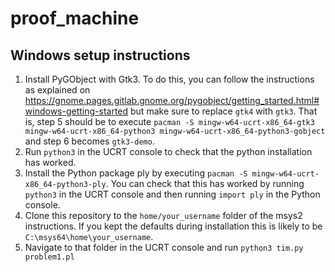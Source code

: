 # proof_machine


## Windows setup instructions
1. Install PyGObject with Gtk3. To do this, you can follow the instructions as explained on https://gnome.pages.gitlab.gnome.org/pygobject/getting_started.html#windows-getting-started but make sure to replace `gtk4` with `gtk3`. That is, step 5 should be to execute
`pacman -S mingw-w64-ucrt-x86_64-gtk3 mingw-w64-ucrt-x86_64-python3 mingw-w64-ucrt-x86_64-python3-gobject` and step 6 becomes `gtk3-demo`.
2. Run `python3` in the UCRT console to check that the python installation has worked. 
3. Install the Python package ply by executing `pacman -S mingw-w64-ucrt-x86_64-python3-ply`. You can check that this has worked by running `python3` in the UCRT console and then running `import ply` in the Python console.  
3. Clone this repository to the `home/your_username` folder of the msys2 instructions. If you kept the defaults during installation this is likely to be `C:\msys64\home\your_username`.
4. Navigate to that folder in the UCRT console and run `python3 tim.py problem1.pl`